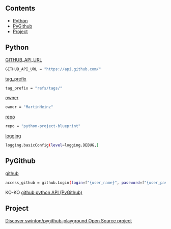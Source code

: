 ## Contents
- [Python](#python)
- [PyGithub](#pygithub)
- [Project](#project)

## Python

[GITHUB_API_URL](https://devopslearning.medium.com/day-13-101-days-of-devops-github-api-using-python-and-pygithub-module-c1bcbaaeada7)
```bash
GITHUB_API_URL = "https://api.github.com/"
```
[tag_prefix](https://github.com/BLAKE3-team/BLAKE3/blob/fc2f7e4206f016b0cac0593f23a7d5976ce066e6/.github/workflows/upload_github_release_asset.py#L12)
```bash
tag_prefix = "refs/tags/"
```

[owner](https://martinheinz.dev/blog/25)
```bash
owner = "MartinHeinz"
```

[repo](https://martinheinz.dev/blog/25)
```bash
repo = "python-project-blueprint"
```

[logging]()
```bash
logging.basicConfig(level=logging.DEBUG,)
```
## PyGithub
[github]()
```bash
access_github = github.Login(login=f"{user_name}", password=f"{user_password}")
```

KO-KO
[github python API (PyGithub)](https://www.yocto.co.kr/m/102)

## Project
[Discover swinton/pygithub-playground Open Source project](https://opensource-heroes.com/r/swinton/pygithub-playground)
